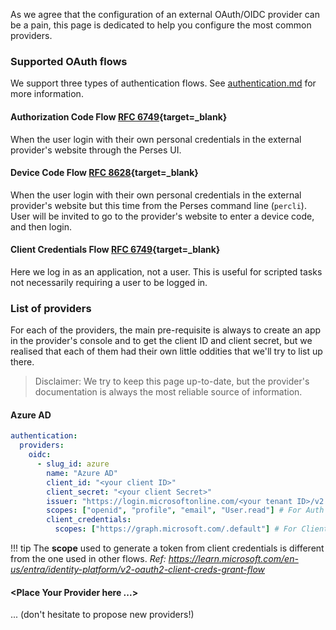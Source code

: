 As we agree that the configuration of an external OAuth/OIDC provider can be a pain, this page is dedicated to
help you configure the most common providers.

### Supported OAuth flows

We support three types of authentication flows.
See [authentication.md](authentication.md) for more information.

#### Authorization Code Flow [RFC 6749](https://datatracker.ietf.org/doc/html/rfc6749#section-1.3.1){target=_blank}

When the user login with their own personal credentials in the external provider's website through the Perses UI.

#### Device Code Flow [RFC 8628](https://datatracker.ietf.org/doc/html/rfc8628){target=_blank}

When the user login with their own personal credentials in the external provider's website but this time from the Perses
command line (`percli`). User will be invited to go to the provider's website to enter a device code, and then login.

#### Client Credentials Flow [RFC 6749](https://datatracker.ietf.org/doc/html/rfc6749#section-1.3.4){target=_blank}

Here we log in as an application, not a user. This is useful for scripted tasks not necessarily requiring a user to be logged in.

### List of providers

For each of the providers, the main pre-requisite is always to create an app in the provider's console and to get the
client ID and client secret, but we realised that each of them had their own little oddities that we'll try to list up
there.

> Disclaimer: We try to keep this page up-to-date, but the provider's documentation is always the most reliable source
> of information.

#### Azure AD

```yaml
authentication:
  providers:
    oidc:
      - slug_id: azure
        name: "Azure AD"
        client_id: "<your client ID>"
        client_secret: "<your client Secret>"
        issuer: "https://login.microsoftonline.com/<your tenant ID>/v2.0"
        scopes: ["openid", "profile", "email", "User.read"] # For Auth code / Device code
        client_credentials:
          scopes: ["https://graph.microsoft.com/.default"] # For Client Credentials
```

!!! tip
    The **scope** used to generate a token from client credentials is different from the one used in other flows.
    *Ref: https://learn.microsoft.com/en-us/entra/identity-platform/v2-oauth2-client-creds-grant-flow*


#### <Place Your Provider here ...\>

... (don't hesitate to propose new providers!)